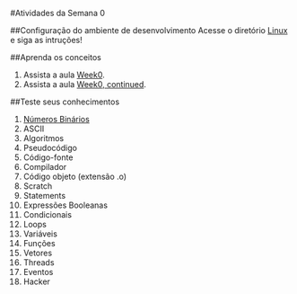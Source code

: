 #Atividades da Semana 0

##Configuração do ambiente de desenvolvimento
 Acesse o diretório [Linux](https://github.com/espacodeestudosbotafogo/imersao_cs50/tree/master/Semana%200/Linux) e siga as intruções!

##Aprenda os conceitos

  1. Assista a aula [Week0](https://www.youtube.com/watch?v=zFenJJtAEzE).
  2. Assista a aula [Week0, continued](https://www.youtube.com/watch?v=UuFWYOnHwGM).

##Teste seus conhecimentos

  1. [Números Binários](https://github.com/espacodeestudosbotafogo/imersao_cs50/tree/master/Semana%200/N%C3%BAmeros%20Bin%C3%A1rios)
  2. ASCII
  3. Algoritmos
  4. Pseudocódigo
  5. Código-fonte
  6. Compilador
  7. Código objeto (extensão .o)
  8. Scratch
  9. Statements
  10. Expressões Booleanas
  11. Condicionais
  12. Loops
  13. Variáveis
  14. Funções
  15. Vetores
  16. Threads
  17. Eventos
  18. Hacker
